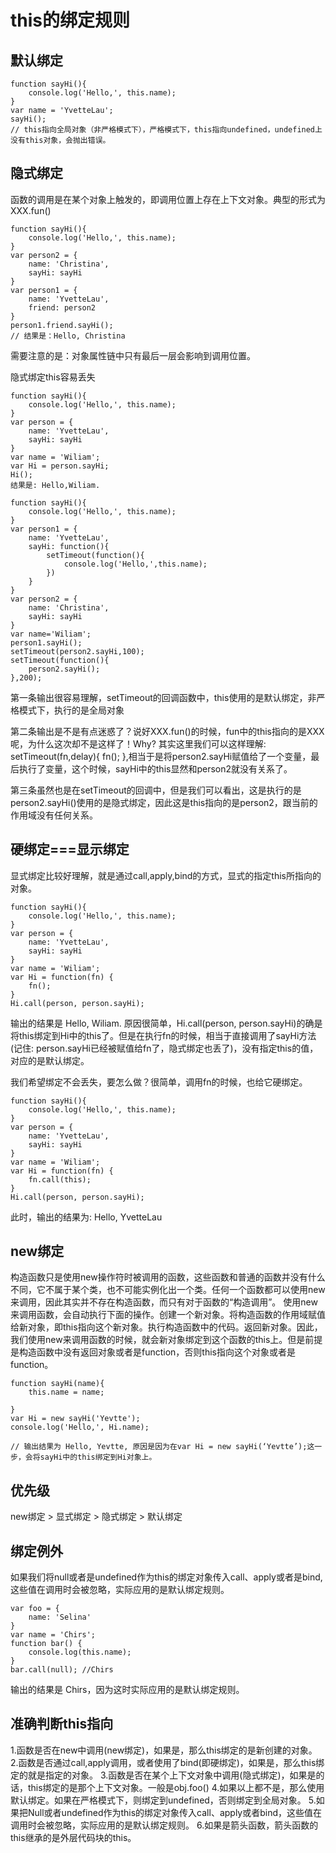 # this的绑定规则

## 默认绑定
```
function sayHi(){
    console.log('Hello,', this.name);
}
var name = 'YvetteLau';
sayHi();
// this指向全局对象（非严格模式下），严格模式下，this指向undefined，undefined上没有this对象，会抛出错误。
```
## 隐式绑定

函数的调用是在某个对象上触发的，即调用位置上存在上下文对象。典型的形式为 XXX.fun()

```
function sayHi(){
    console.log('Hello,', this.name);
}
var person2 = {
    name: 'Christina',
    sayHi: sayHi
}
var person1 = {
    name: 'YvetteLau',
    friend: person2
}
person1.friend.sayHi();
// 结果是：Hello, Christina
```
需要注意的是：对象属性链中只有最后一层会影响到调用位置。

隐式绑定this容易丢失

```
function sayHi(){
    console.log('Hello,', this.name);
}
var person = {
    name: 'YvetteLau',
    sayHi: sayHi
}
var name = 'Wiliam';
var Hi = person.sayHi;
Hi();
结果是: Hello,Wiliam.
```

```
function sayHi(){
    console.log('Hello,', this.name);
}
var person1 = {
    name: 'YvetteLau',
    sayHi: function(){
        setTimeout(function(){
            console.log('Hello,',this.name);
        })
    }
}
var person2 = {
    name: 'Christina',
    sayHi: sayHi
}
var name='Wiliam';
person1.sayHi();
setTimeout(person2.sayHi,100);
setTimeout(function(){
    person2.sayHi();
},200);
```

第一条输出很容易理解，setTimeout的回调函数中，this使用的是默认绑定，非严格模式下，执行的是全局对象

第二条输出是不是有点迷惑了？说好XXX.fun()的时候，fun中的this指向的是XXX呢，为什么这次却不是这样了！Why?
其实这里我们可以这样理解: setTimeout(fn,delay){ fn(); },相当于是将person2.sayHi赋值给了一个变量，最后执行了变量，这个时候，sayHi中的this显然和person2就没有关系了。

第三条虽然也是在setTimeout的回调中，但是我们可以看出，这是执行的是person2.sayHi()使用的是隐式绑定，因此这是this指向的是person2，跟当前的作用域没有任何关系。


## 硬绑定===显示绑定

显式绑定比较好理解，就是通过call,apply,bind的方式，显式的指定this所指向的对象。

```
function sayHi(){
    console.log('Hello,', this.name);
}
var person = {
    name: 'YvetteLau',
    sayHi: sayHi
}
var name = 'Wiliam';
var Hi = function(fn) {
    fn();
}
Hi.call(person, person.sayHi); 
```

输出的结果是 Hello, Wiliam. 原因很简单，Hi.call(person, person.sayHi)的确是将this绑定到Hi中的this了。但是在执行fn的时候，相当于直接调用了sayHi方法(记住: person.sayHi已经被赋值给fn了，隐式绑定也丢了)，没有指定this的值，对应的是默认绑定。

我们希望绑定不会丢失，要怎么做？很简单，调用fn的时候，也给它硬绑定。
```
function sayHi(){
    console.log('Hello,', this.name);
}
var person = {
    name: 'YvetteLau',
    sayHi: sayHi
}
var name = 'Wiliam';
var Hi = function(fn) {
    fn.call(this);
}
Hi.call(person, person.sayHi);
```
此时，输出的结果为: Hello, YvetteLau

## new绑定

构造函数只是使用new操作符时被调用的函数，这些函数和普通的函数并没有什么不同，它不属于某个类，也不可能实例化出一个类。任何一个函数都可以使用new来调用，因此其实并不存在构造函数，而只有对于函数的“构造调用”。
使用new来调用函数，会自动执行下面的操作。创建一个新对象。将构造函数的作用域赋值给新对象，即this指向这个新对象。执行构造函数中的代码。返回新对象。因此，我们使用new来调用函数的时候，就会新对象绑定到这个函数的this上。但是前提是构造函数中没有返回对象或者是function，否则this指向这个对象或者是function。

```
function sayHi(name){
    this.name = name;
	
}
var Hi = new sayHi('Yevtte');
console.log('Hello,', Hi.name);

// 输出结果为 Hello, Yevtte, 原因是因为在var Hi = new sayHi(‘Yevtte’);这一步，会将sayHi中的this绑定到Hi对象上。

```
## 优先级

new绑定 > 显式绑定 > 隐式绑定 > 默认绑定

## 绑定例外

如果我们将null或者是undefined作为this的绑定对象传入call、apply或者是bind,这些值在调用时会被忽略，实际应用的是默认绑定规则。

```
var foo = {
    name: 'Selina'
}
var name = 'Chirs';
function bar() {
    console.log(this.name);
}
bar.call(null); //Chirs 

```
输出的结果是 Chirs，因为这时实际应用的是默认绑定规则。

## 准确判断this指向

1.函数是否在new中调用(new绑定)，如果是，那么this绑定的是新创建的对象。
2.函数是否通过call,apply调用，或者使用了bind(即硬绑定)，如果是，那么this绑定的就是指定的对象。
3.函数是否在某个上下文对象中调用(隐式绑定)，如果是的话，this绑定的是那个上下文对象。一般是obj.foo()
4.如果以上都不是，那么使用默认绑定。如果在严格模式下，则绑定到undefined，否则绑定到全局对象。
5.如果把Null或者undefined作为this的绑定对象传入call、apply或者bind，这些值在调用时会被忽略，实际应用的是默认绑定规则。
6.如果是箭头函数，箭头函数的this继承的是外层代码块的this。